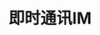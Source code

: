 


# 即时通讯IM
<!--
 7种实现web实时消息推送的方案！
 https://mp.weixin.qq.com/s/_3uGLngOab7NDtUmNCVXgw

即时通讯IM
https://mp.weixin.qq.com/s/eynMy_1vqxrPkgw0r-7heg

使用 Netty 实现了一个 IM 即时通讯系统
https://mp.weixin.qq.com/s/2z26QzBHhxBre8yeCPD0iQ

-->
